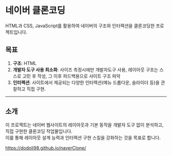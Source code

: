 # 네이버 클론코딩
HTML과 CSS, JavaScript를 활용하여 네이버의 구조와 인터렉션을 클론코딩한 프로젝트입니다.

## 목표
1. **구조**: HTML
2. **개발자 도구 사용 최소화**: 사이즈 측정시에만 개발자도구 사용, 레이아웃 구조는 스스로 고민 후 작성, 그 이후 피드백용으로 사이트 구조 파악
3. **인터렉션**: 사이트에서 제공되는 다양한 인터렉션(메뉴 드롭다운, 슬라이더 등)을 관찰하고 직접 구현.

---

## 소개
이 프로젝트는 네이버 웹사이트의 레이아웃과 기본 동작을 개발자 도구 없이 분석하고, 직접 구현한 클론코딩 작업물입니다.  
이를 통해 레이아웃 설계 능력과 인터렉션 구현 스킬을 강화하는 것을 목표로 합니다.


https://dodoli98.github.io/naverClone/
